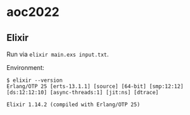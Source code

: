 # aoc2022

## Elixir
Run via `elixir main.exs input.txt`.

Environment:
```
$ elixir --version
Erlang/OTP 25 [erts-13.1.1] [source] [64-bit] [smp:12:12] [ds:12:12:10] [async-threads:1] [jit:ns] [dtrace]

Elixir 1.14.2 (compiled with Erlang/OTP 25)
```
